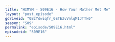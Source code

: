 ```yaml
---
title: "HIMYM - S09E16 - How Your Mother Met Me"
layout: "post_episode"
gdriveid: "0BzYdwiqfr_0ETEZvVnlqM1JTTk0"
season: "S09"
permalink: "episode/S09E16.html"
episodeid: "S09E16"
---
```

